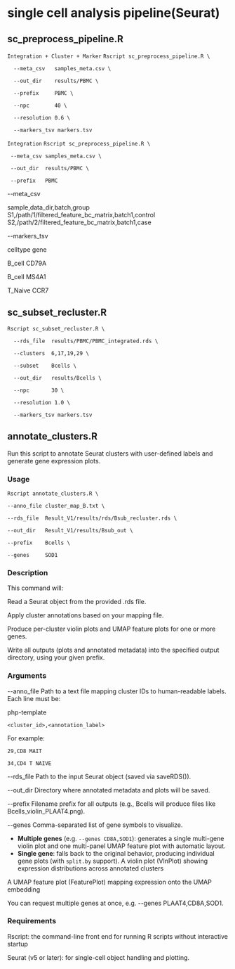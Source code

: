 # single cell analysis pipeline(Seurat)

## sc_preprocess_pipeline.R

`Integration + Cluster + Marker`
`Rscript sc_preprocess_pipeline.R \`

`  --meta_csv   samples_meta.csv \`

`  --out_dir    results/PBMC \`

`  --prefix     PBMC \`

`  --npc        40 \`

`  --resolution 0.6 \`

`  --markers_tsv markers.tsv`

`Integration`
`Rscript sc_preprocess_pipeline.R \`

 ` --meta_csv samples_meta.csv \`

 ` --out_dir  results/PBMC \`

 ` --prefix   PBMC`

--meta_csv

sample,data_dir,batch,group
S1,/path/1/filtered_feature_bc_matrix,batch1,control
S2,/path/2/filtered_feature_bc_matrix,batch1,case

--markers_tsv

  celltype  gene
  
  B_cell    CD79A
  
  B_cell    MS4A1
  
  T_Naive   CCR7

## sc_subset_recluster.R 
`Rscript sc_subset_recluster.R \`

`  --rds_file  results/PBMC/PBMC_integrated.rds \`

`  --clusters  6,17,19,29 \`

`  --subset    Bcells \`

`  --out_dir   results/Bcells \`

`  --npc       30 \`

`  --resolution 1.0 \`

`  --markers_tsv markers.tsv`


## annotate_clusters.R

Run this script to annotate Seurat clusters with user-defined labels and generate gene expression plots.

### Usage
`Rscript annotate_clusters.R \`

`--anno_file cluster_map_B.txt \`

`--rds_file  Result_V1/results/rds/Bsub_recluster.rds \`

`--out_dir   Result_V1/results/Bsub_out \`

`--prefix    Bcells \`

`--genes     SOD1`

### Description
This command will:

Read a Seurat object from the provided .rds file.

Apply cluster annotations based on your mapping file.

Produce per-cluster violin plots and UMAP feature plots for one or more genes.

Write all outputs (plots and annotated metadata) into the specified output directory, using your given prefix.

### Arguments
--anno_file
Path to a text file mapping cluster IDs to human-readable labels. Each line must be:

php-template

`<cluster_id>,<annotation_label>`

For example:

`29,CD8 MAIT`

`34,CD4 T NAIVE`

--rds_file
Path to the input Seurat object (saved via saveRDS()).

--out_dir
Directory where annotated metadata and plots will be saved.

--prefix
Filename prefix for all outputs (e.g., Bcells will produce files like Bcells_violin_PLAAT4.png).

--genes
Comma-separated list of gene symbols to visualize.  
  - **Multiple genes** (e.g. `--genes CD8A,SOD1`): generates a single multi-gene violin plot and one multi-panel UMAP feature plot  with automatic layout.  
  - **Single gene**: falls back to the original behavior, producing individual gene plots (with `split.by` support).
A violin plot (VlnPlot) showing expression distributions across annotated clusters 

A UMAP feature plot (FeaturePlot) mapping expression onto the UMAP embedding 

You can request multiple genes at once, e.g. --genes PLAAT4,CD8A,SOD1.

### Requirements
Rscript: the command-line front end for running R scripts without interactive startup 

Seurat (v5 or later): for single-cell object handling and plotting.
